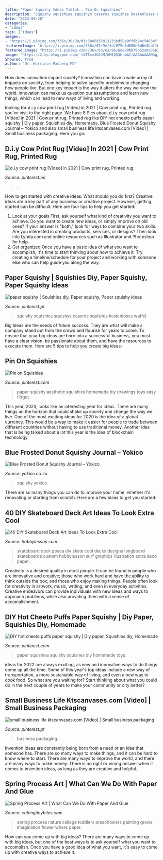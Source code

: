 ```yaml
---
title: "Paper Squishy Ideas Tiktok : Pin On Squishies"
description: "Squishy squishies squishys caseros squishes kostenloses waffel"
date: "2023-09-28"
categories:
- "ideas"
tags: ["ideas"]
images:
- "https://i.pinimg.com/736x/38/80/d3/3880d30811233bd58a9ff6b24cf4034f.jpg"
featuredImage: "https://i.pinimg.com/736x/67/9e/3d/679e3d886e6d6e8bbf1649ea2263b076.jpg"
featured_image: "https://i.pinimg.com/736x/6d/e2/9b/6de29bb79b52a0a3562ea01599ec6df9.jpg"
image: "https://2.bp.blogspot.com/-tXTTxv3N2OM/WM10Q3h-mAI/AAAAAAAAMhg/XYPMXs-T78Q1KgDCAT9l_JJIczY-sGQzACEw/s1600/Spring-Process-Art-5.jpg"
ShowToc: true
author: "Dr. Harrison Padberg MD"
---
```



How does innovation impact society?
Innovation can have a wide array of impacts on society, from helping to solve specific problems to changing how people live. But one key impact is the way it alters the way we view the world. Innovation can make us question our assumptions and learn new things, which can lead to new ways of living and working.

	

		
looking for d.i.y cow print rug [Video] in 2021 | Cow print rug, Printed rug you've visit to the right page. We have 8 Pics about d.i.y cow print rug [Video] in 2021 | Cow print rug, Printed rug like DIY hot cheeto puffs paper squishy | Diy paper, Squishies diy, Homemade, Blue Frosted Donut Squishy Journal – Yokico and also small business life ktscanvases.com [Video] | Small business packaging. Here you go:
		
    
## D.i.y Cow Print Rug [Video] In 2021 | Cow Print Rug, Printed Rug

<img loading=lazy src="https://i.pinimg.com/736x/67/9e/3d/679e3d886e6d6e8bbf1649ea2263b076.jpg" onerror="this.onerror=null;this.src='https://tse3.mm.bing.net/th?id=OIP.emoIw7Ld2DtgpQMtnOV6xAHaNK&amp;pid=15.1';" alt="d.i.y cow print rug [Video] in 2021 | Cow print rug, Printed rug">

_Source: pinterest.es_

>. 

	

How to get started with creative ideas: What should you do first?
Creative ideas are a key part of any business or creative project. However, getting started can be difficult. Here are four tips to help you get started:
1. Look at your goals 
First, ask yourself what kind of creativity you want to achieve. Do you want to create new ideas, or simply improve on old ones? If your answer is "both," look for ways to combine your two skills. Are you interested in creating products, services, or designs? Then look into Lynda.com and online resources such as Illustrator and Photoshop for help.
2. Get organized 
Once you have a basic idea of what you want to accomplish, it's time to start thinking about how to achieve it. Try creating a timeline/schedule for your project and working with someone else who can help guide you along the way.

    
## Paper Squishy | Squishies Diy, Paper Squishy, Paper Squishy Ideas

<img loading=lazy src="https://i.pinimg.com/736x/3d/42/b2/3d42b29a7d2cb18b69cc1e6d7649141f.jpg" onerror="this.onerror=null;this.src='https://tse2.mm.bing.net/th?id=OIP.QiEI5sCdP6_LvwRFHKpsrQHaJ3&amp;pid=15.1';" alt="paper squishy | Squishies diy, Paper squishy, Paper squishy ideas">

_Source: pinterest.pt_

>squishy squishies squishys caseros squishes kostenloses waffel. 

	

Big Ideas are the seeds of future success. They are what will make a company stand out from the crowd and flourish for years to come. To ensure that your big ideas are born into a successful business, you must have a clear vision, be passionate about them, and have the resources to execute them. Here are 5 tips to help you create big ideas: 

    
## Pin On Squishies

<img loading=lazy src="https://i.pinimg.com/originals/2e/db/12/2edb1210c651733a1887c76de19e3e86.jpg" onerror="this.onerror=null;this.src='https://tse2.mm.bing.net/th?id=OIP.LaqEm70a5if7I8noVSNEvwHaNJ&amp;pid=15.1';" alt="Pin on Squishies">

_Source: pinterest.com_

>paper squishy aesthetic squishies homemade diy drawings toys easy fidget. 

	

This year, 2020, looks like an interesting year for ideas. There are many things on the horizon that could shake up society and change the way we live. One of the most exciting ideas for 2020 is the idea of a global currency. This would be a way to make it easier for people to trade between different countries without having to use traditional money. Another idea that is being talked about a lot this year is the idea of blockchain technology.

    
## Blue Frosted Donut Squishy Journal – Yokico

<img loading=lazy src="http://cdn.shopify.com/s/files/1/0072/7901/8045/products/donut_squishy_707aad99-ad03-4de8-997f-d62befcb5153_grande.jpg?v=1591341741" onerror="this.onerror=null;this.src='https://tse2.mm.bing.net/th?id=OIP.4to70i71hy5v1GxgKlAmBQHaHa&amp;pid=15.1';" alt="Blue Frosted Donut Squishy Journal – Yokico">

_Source: yokico.co.za_

>squishy yokico. 

	

There are so many things you can do to improve your home, whether it's renovating or starting from scratch. Here are a few ideas to get you started:

    
## 40 DIY Skateboard Deck Art Ideas To Look Extra Cool

<img loading=lazy src="http://hobbylesson.com/wp-content/uploads/2018/12/DIY-Skateboard-Deck-Art-Ideas-15-1.jpg" onerror="this.onerror=null;this.src='https://tse3.mm.bing.net/th?id=OIP.UpkNgYV1Se1iaqaYp6mOIgHaLH&amp;pid=15.1';" alt="40 DIY Skateboard Deck Art Ideas To Look Extra Cool">

_Source: hobbylesson.com_

>skateboard deck posca diy skate cool decks designs longboard skateboards custom hobbylesson surf graphics illustration extra deco paper. 

	

Creativity is a desired quality in most people. It can be found in people who are innovative and creative; those who work hard and have the ability to think outside the box; and those who enjoy making things. People often look for creativity in artwork, music, writing, and even in everyday activities. Creative endeavors can provide individuals with new ideas and ways to approach problems, while also providing them with a sense of accomplishment.

    
## DIY Hot Cheeto Puffs Paper Squishy | Diy Paper, Squishies Diy, Homemade

<img loading=lazy src="https://i.pinimg.com/736x/38/80/d3/3880d30811233bd58a9ff6b24cf4034f.jpg" onerror="this.onerror=null;this.src='https://tse3.mm.bing.net/th?id=OIP.eMOWdLAsOHu3-t28i5KyugHaJ3&amp;pid=15.1';" alt="DIY hot cheeto puffs paper squishy | Diy paper, Squishies diy, Homemade">

_Source: pinterest.com_

>paper squishies squishy squishes diy homemade toys. 

	

ideas for 2022 are always exciting, as new and innovative ways to do things come up all the time. Some of this year's top ideas include a new way of transportation, a more sustainable way of living, and even a new way to cook food. So what are you waiting for? Start thinking about what you could do in the next couple of years to make your community or city better?

    
## Small Business Life Ktscanvases.com [Video] | Small Business Packaging

<img loading=lazy src="https://i.pinimg.com/736x/6d/e2/9b/6de29bb79b52a0a3562ea01599ec6df9.jpg" onerror="this.onerror=null;this.src='https://tse2.mm.bing.net/th?id=OIP.XRjhmh-wYltsJm_K5o75RQHaNK&amp;pid=15.1';" alt="small business life ktscanvases.com [Video] | Small business packaging">

_Source: pinterest.pt_

>business packaging. 

	

Invention ideas are constantly being born from a need or an idea that someone has. There are so many ways to make things, and it can be hard to know where to start. There are many ways to improve the world, and there are many ways to make money. There is no right or wrong answer when it comes to invention ideas, as long as they are creative and helpful.

    
## Spring Process Art | What Can We Do With Paper And Glue

<img loading=lazy src="https://2.bp.blogspot.com/-tXTTxv3N2OM/WM10Q3h-mAI/AAAAAAAAMhg/XYPMXs-T78Q1KgDCAT9l_JJIczY-sGQzACEw/s1600/Spring-Process-Art-5.jpg" onerror="this.onerror=null;this.src='https://tse2.mm.bing.net/th?id=OIP.hjACuiW5x6r7YBfkwnS2WwHaHa&amp;pid=15.1';" alt="Spring Process Art | What Can We Do With Paper And Glue">

_Source: cuttingtinybites.com_

>spring process nature collage toddlers preschoolers painting grows imagination flower where paper. 

	

How can you come up with big ideas?
There are many ways to come up with big ideas, but one of the best ways is to ask yourself what you want to accomplish. Once you have a good idea of what you want, it's easy to come up with creative ways to achieve it.


